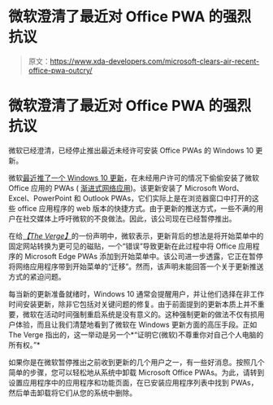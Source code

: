 # 微软澄清了最近对 Office PWA 的强烈抗议

> 原文：<https://www.xda-developers.com/microsoft-clears-air-recent-office-pwa-outcry/>

# 微软澄清了最近对 Office PWA 的强烈抗议

微软已经澄清，已经停止推出最近未经许可安装 Office PWAs 的 Windows 10 更新。

微软[最近推了一个 Windows 10 更新](https://www.xda-developers.com/microsoft-installing-office-web-apps-windows-10-without-permission/)，在未经用户许可的情况下偷偷安装了微软 Office 应用的 PWAs ( [渐进式网络应用](https://www.xda-developers.com/tag/progressive-web-apps/))。该更新安装了 Microsoft Word、Excel、PowerPoint 和 Outlook PWAs，它们实际上是在浏览器窗口中打开的这些 office 应用程序的 web 版本的快捷方式。由于更新的推送方式，一些不满的用户在社交媒体上呼吁微软的不良做法。因此，该公司现在已经暂停推出。

在给[*【The Verge】*](https://www.theverge.com/2020/10/19/21524006/microsoft-pause-unsolicited-pwa-office-app-windows-10)的一份声明中，微软表示，更新背后的想法是将开始菜单中的固定网站转换为更可见的磁贴，一个“错误”导致更新在此过程中将 Office 应用程序的 Microsoft Edge PWAs 添加到开始菜单中。该公司进一步透露，它正在暂停将网络应用程序带到开始菜单的“迁移”。然而，该声明未能回答一个关于更新推送方式的紧迫问题。

每当新的更新准备就绪时，Windows 10 通常会提醒用户，并让他们选择在非工作时间安装更新，除非它包括对关键问题的修复。由于前面提到的更新本质上并不重要，微软在活动时间强制重启系统是没有意义的。这种强制更新的做法不仅有损用户体验，而且让我们清楚地看到了微软在 Windows 更新方面的高压手段。正如 The Verge 指出的，这一举动是另一个*“证明它(微软)不尊重你对自己个人电脑的所有权。”*

如果你是在微软暂停推出之前收到更新的几个用户之一，有一些好消息。按照几个简单的步骤，您可以轻松地从系统中卸载 Microsoft Office PWAs。为此，请转到设置应用程序中的应用程序和功能页面，在已安装应用程序列表中找到 PWAs，然后单击卸载将它们从您的系统中删除。